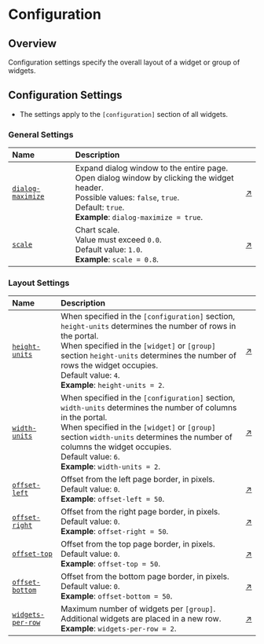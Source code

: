 # Configuration

## Overview

Configuration settings specify the overall layout of a widget or group of widgets.

## Configuration Settings

* The settings apply to the `[configuration]` section of all widgets.

### General Settings

Name | Description | &nbsp;
:--|:--|:--
<a name="dialog-maximize"></a>[`dialog-maximize`](#dialog-maximize)|  Expand dialog window to the entire page.<br>Open dialog window by clicking the widget header.<br>Possible values: `false`, `true`.<br>Default: `true`.<br>**Example**: `dialog-maximize = true`.  |  [↗](https://apps.axibase.com/chartlab/8bc68a84)
<a name="scale"></a>[`scale`](#scale)| Chart scale.<br>Value must exceed `0.0`.<br>Default value: `1.0`.<br>**Example**: `scale = 0.8`.| [↗](https://apps.axibase.com/chartlab/1679114f)

### Layout Settings

Name | Description | &nbsp;
:--|:--|:--
<a name="height-units"></a>[`height-units`](#height-units) | When specified in the `[configuration]` section, `height-units` determines the number of rows in the portal.<br>When specified in the `[widget]` or `[group]` section `height-units` determines the number of rows the widget occupies.<br>Default value: `4`.<br>**Example**: `height-units = 2`.|[↗](https://apps.axibase.com/chartlab/645ea8fb)
<a name="width-units"></a>[`width-units`](#width-units)| When specified in the `[configuration]` section, `width-units` determines the number of columns in the portal.<br>When specified in the `[widget]` or `[group]` section `width-units` determines the number of columns the widget occupies.<br>Default value: `6`.<br>**Example**: `width-units = 2`.|[↗](https://apps.axibase.com/chartlab/d74e423d)
<a name="offset-left"></a>[`offset-left`](#offset-left)| Offset from the left page border, in pixels.<br>Default value: `0`.<br>**Example**: `offset-left = 50`.| [↗](https://apps.axibase.com/chartlab/8e901887)
<a name="offset-right"></a>[`offset-right`](#offset-right) | Offset from the right page border, in pixels.<br>Default value: `0`.<br>**Example**: `offset-right = 50`. | [↗](https://apps.axibase.com/chartlab/59feef54)
<a name="offset-top"></a>[`offset-top`](#offset-top)| Offset from the top page border, in pixels.<br>Default value: `0`.<br>**Example**: `offset-top = 50`. | [↗](https://apps.axibase.com/chartlab/706f24e5)
<a name="offset-bottom"></a>[`offset-bottom`](#offset-bottom)| Offset from the bottom page border, in pixels.<br>Default value: `0`.<br>**Example**:  `offset-bottom = 50`. | [↗](https://apps.axibase.com/chartlab/5e7b62aa)
<a name="widgets-per-row"></a>[`widgets-per-row`](#widgets-per-row)  | Maximum number of widgets per `[group]`.<br> Additional widgets are placed in a new row.<br>**Example**: `widgets-per-row = 2`.  |  [↗](https://apps.axibase.com/chartlab/90047c70) |